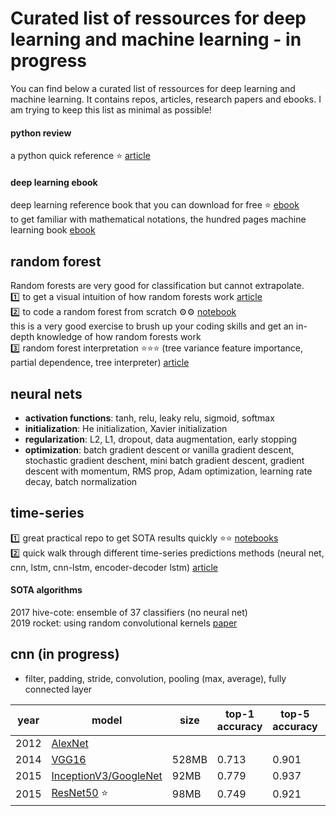 # Curated list of ressources for deep learning and machine learning - in progress

You can find below a curated list of ressources for deep learning and machine learning. It contains repos, articles, research papers and ebooks. I am trying to keep this list as minimal as possible!

#### python review
a python quick reference :star: [article](https://learnxinyminutes.com/docs/python3/)

#### deep learning ebook
deep learning reference book that you can download for free :star: [ebook](https://github.com/janishar/mit-deep-learning-book-pdf)  
to get familiar with mathematical notations, the hundred pages machine learning book [ebook](https://github.com/ZakiaSalod/The-Hundred-Page-Machine-Learning-Book)

## random forest
Random forests are very good for classification but cannot extrapolate.  
:one: to get a visual intuition of how random forests work [article](http://structuringtheunstructured.blogspot.com/2017/11/coloring-with-random-forests.html)  
:two: to code a random forest from scratch :gear::gear: [notebook](https://github.com/fastai/fastai/blob/master/courses/ml1/lesson3-rf_foundations.ipynb)  
this is a very good exercise to brush up your  coding skills and get an in-depth knowledge of how random forests work  
:three: random forest interpretation :star::star::star: (tree variance feature importance, partial dependence, tree interpreter) [article](https://medium.com/usf-msds/intuitive-interpretation-of-random-forest-2238687cae45)

## neural nets

- **activation functions**: tanh, relu, leaky relu, sigmoid, softmax
- **initialization**: He initialization, Xavier initialization
- **regularization**: L2, L1, dropout, data augmentation, early stopping
- **optimization**: batch gradient descent or vanilla gradient descent, stochastic gradient deschent, mini batch gradient descent, gradient descent with momentum, RMS prop, Adam optimization, learning rate decay, batch normalization

## time-series
:one: great practical repo to get SOTA results quickly :star::star: [notebooks](https://github.com/timeseriesAI/timeseriesAI)  
:two: quick walk through different time-series predictions methods (neural net, cnn, lstm, cnn-lstm, encoder-decoder lstm) [article](https://machinelearningmastery.com/how-to-get-started-with-deep-learning-for-time-series-forecasting-7-day-mini-course/)

#### SOTA algorithms
2017 hive-cote: ensemble of 37 classifiers (no neural net)  
2019 rocket: using random convolutional kernels [paper](https://arxiv.org/pdf/1910.13051)

## cnn (in progress)

- filter, padding, stride, convolution, pooling (max, average), fully connected layer

| year | model | size | top-1 accuracy | top-5 accuracy | parameters | depth |
| --- | --- | --- | --- | --- | --- | --- |
| 2012 | [AlexNet](https://papers.nips.cc/paper/4824-imagenet-classification-with-deep-convolutional-neural-networks) |  |  |  |  |  |
| 2014 | [VGG16](https://arxiv.org/abs/1409.1556) | 528MB | 0.713 | 0.901 | 138,357,544 | 23 |
| 2015 | [InceptionV3/GoogleNet](https://arxiv.org/abs/1409.4842) | 92MB | 0.779 | 0.937 | 23,851,784 | 159 |
| 2015 | [ResNet50](https://arxiv.org/abs/1512.03385) :star:| 98MB | 0.749 | 0.921 | 25,636,712 |  |